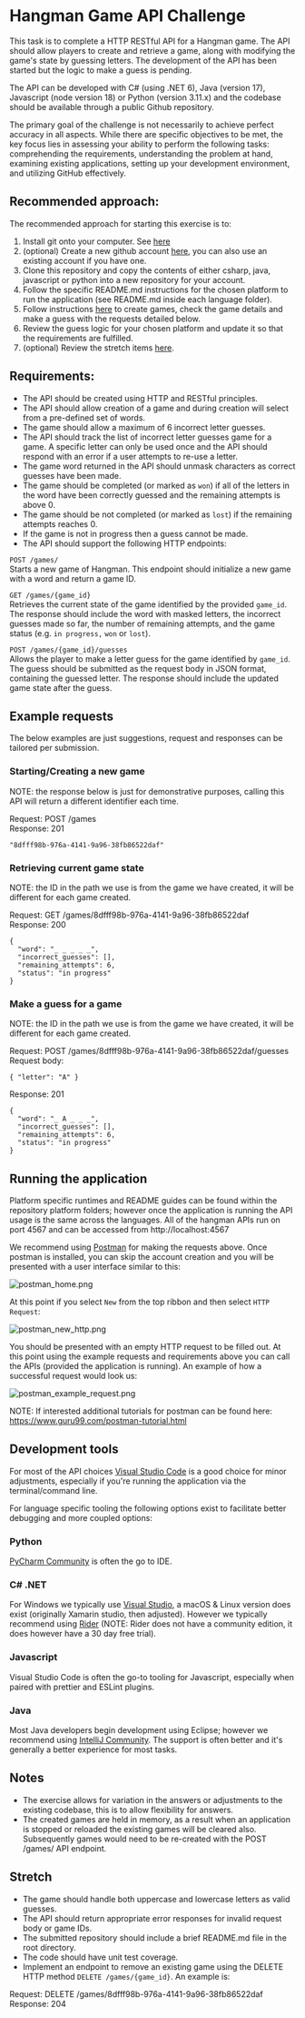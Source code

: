 # Hangman Game API Challenge 

This task is to complete a HTTP RESTful API for a Hangman game. The API should allow players to create and retrieve a game, along with modifying the game's state by guessing letters. The development of the API has been started but the logic to make a guess is pending.
 
The API can be developed with C# (using .NET 6), Java (version 17), Javascript (node version 18) or Python (version 3.11.x) and the codebase should be available through a public Github repository.

The primary goal of the challenge is not necessarily to achieve perfect accuracy in all aspects. While there are specific objectives to be met, the key focus lies in assessing your ability to perform the following tasks: comprehending the requirements, understanding the problem at hand, examining existing applications, setting up your development environment, and utilizing GitHub effectively.

## Recommended approach:

The recommended approach for starting this exercise is to:
1. Install git onto your computer. See [here](https://git-scm.com/book/en/v2/Getting-Started-Installing-Git) 
2. (optional) Create a new github account [here](https://github.com/join), you can also use an existing account if you have one. 
3. Clone this repository and copy the contents of either csharp, java, javascript or python into a new repository for your account.
4. Follow the specific README.md instructions for the chosen platform to run the application (see README.md inside each language folder).
5. Follow instructions [here](#Running-the-application) to create games, check the game details and make a guess with the requests detailed below.
6. Review the guess logic for your chosen platform and update it so that the requirements are fulfilled.
7. (optional) Review the stretch items [here](#Stretch).
 
## Requirements:
- The API should be created using HTTP and RESTful principles.
- The API should allow creation of a game and during creation will select from a pre-defined set of words.
- The game should allow a maximum of 6 incorrect letter guesses.
- The API should track the list of incorrect letter guesses game for a game. A specific letter can only be used once and the API should respond with an error if a user attempts to re-use a letter.
- The game word returned in the API should unmask characters as correct guesses have been made.
- The game should be completed (or marked as `won`) if all of the letters in the word have been correctly guessed and the remaining attempts is above 0.
- The game should be not completed (or marked as `lost`) if the remaining attempts reaches 0.
- If the game is not in progress then a guess cannot be made.
- The API should support the following HTTP endpoints:
 
`POST /games/`  
Starts a new game of Hangman. This endpoint should initialize a new game with a word and return a game ID.

`GET /games/{game_id}`  
Retrieves the current state of the game identified by the provided `game_id`. The response should include the word with masked letters, the incorrect guesses made so far, the number of remaining attempts, and the game status (e.g. `in progress,` `won` or `lost`).

`POST /games/{game_id}/guesses`  
Allows the player to make a letter guess for the game identified by `game_id`. The guess should be submitted as the request body in JSON format, containing the guessed letter. The response should include the updated game state after the guess.

## Example requests

The below examples are just suggestions, request and responses can be tailored per submission.
 
### Starting/Creating a new game
 
NOTE: the response below is just for demonstrative purposes, calling this API will return a different identifier each time.

Request: POST /games  
Response: 201  
```
"8dfff98b-976a-4141-9a96-38fb86522daf"
```

### Retrieving current game state

NOTE: the ID in the path we use is from the game we have created, it will be different for each game created.  

Request: GET /games/8dfff98b-976a-4141-9a96-38fb86522daf  
Response: 200  
```
{
  "word": "_ _ _ _ _",
  "incorrect_guesses": [],
  "remaining_attempts": 6,
  "status": "in progress"
}
```

### Make a guess for a game

NOTE: the ID in the path we use is from the game we have created, it will be different for each game created.  

Request: POST /games/8dfff98b-976a-4141-9a96-38fb86522daf/guesses  
Request body:  
```
{ "letter": "A" }  
```
Response: 201   
```
{
  "word": "_ A _ _ _",
  "incorrect_guesses": [],
  "remaining_attempts": 6,
  "status": "in progress"
}
```

## Running the application

Platform specific runtimes and README guides can be found within the repository platform folders; however once the application is running the API usage is the same across the languages. All of the hangman APIs run on port 4567 and can be accessed from http://localhost:4567

We recommend using [Postman](https://www.postman.com/downloads/?utm_source=postman-home) for making the requests above. Once postman is installed, you can skip the account creation and you will be presented with a user interface similar to this:

![postman_home.png](/images/postman_home.png)

At this point if you select `New` from the top ribbon and then select `HTTP Request`:

![postman_new_http.png](/images/postman_new_http.png)

You should be presented with an empty HTTP request to be filled out. At this point using the example requests and requirements above you can call the APIs (provided the application is running). An example of how a successful request would look us:

![postman_example_request.png](/images/postman_example_request.png)

NOTE: If interested additional tutorials for postman can be found here: https://www.guru99.com/postman-tutorial.html

## Development tools

For most of the API choices [Visual Studio Code](https://code.visualstudio.com/) is a good choice for minor adjustments, especially if you're running the application via the terminal/command line.

For language specific tooling the following options exist to facilitate better debugging and more coupled options:

### Python
[PyCharm Community](https://www.jetbrains.com/pycharm/) is often the go to IDE. 

### C# .NET
For Windows we typically use [Visual Studio](https://visualstudio.microsoft.com/), a macOS & Linux version does exist (originally Xamarin studio, then adjusted). However we typically recommend using [Rider](https://www.jetbrains.com/rider/) (NOTE: Rider does not have a community edition, it does however have a 30 day free trial).

### Javascript
Visual Studio Code is often the go-to tooling for Javascript, especially when paired with prettier and ESLint plugins. 

### Java
Most Java developers begin development using Eclipse; however we recommend using [IntelliJ Community](https://www.jetbrains.com/idea/). The support is often better and it's generally a better experience for most tasks.

## Notes 
- The exercise allows for variation in the answers or adjustments to the existing codebase, this is to allow flexibility for answers.
- The created games are held in memory, as a result when an application is stopped or reloaded the existing games will be cleared also. Subsequently games would need to be re-created with the POST /games/ API endpoint.

## Stretch
- The game should handle both uppercase and lowercase letters as valid guesses.
- The API should return appropriate error responses for invalid request body or game IDs.
- The submitted repository should include a brief README.md file in the root directory.
- The code should have unit test coverage.
- Implement an endpoint to remove an existing game using the DELETE HTTP method `DELETE /games/{game_id}`. An example is:  

Request: DELETE /games/8dfff98b-976a-4141-9a96-38fb86522daf  
Response: 204  
